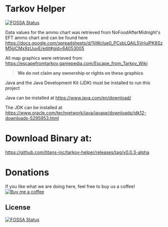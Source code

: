 # Tarkov Helper
[![FOSSA Status](https://app.fossa.io/api/projects/git%2Bgithub.com%2Ftitans-inc%2Ftarkov-helper.svg?type=shield)](https://app.fossa.io/projects/git%2Bgithub.com%2Ftitans-inc%2Ftarkov-helper?ref=badge_shield)

Data values for the ammo chart was retrieved from NoFoodAfterMidnight's EFT ammo chart and can be found here https://docs.google.com/spreadsheets/d/1jjWcIue0_PCsbLQAiL5VrIulPK8SzM5jjiCMx9zUuvE/edit#gid=64053005

All map graphics were retrieved from https://escapefromtarkov.gamepedia.com/Escape_from_Tarkov_Wiki 

>**We do not claim any ownership or rights on these graphics**

Java and the Java Development Kit (JDK) must be installed to run this project

Java can be installed at https://www.java.com/en/download/

The JDK can be installed at https://www.oracle.com/technetwork/java/javase/downloads/jdk12-downloads-5295953.html

# Download Binary at:

https://github.com/titans-inc/tarkov-helper/releases/tag/v0.0.3-alpha

# Donations
If you like what we are doing here, feel free to buy us a coffee! [![Buy me a coffee](https://bmc-cdn.nyc3.digitaloceanspaces.com/BMC-button-images/BMC-btn-logo.svg)](https://www.buymeacoffee.com/L0vIjOXPT)

## License
[![FOSSA Status](https://app.fossa.io/api/projects/git%2Bgithub.com%2Ftitans-inc%2Ftarkov-helper.svg?type=large)](https://app.fossa.io/projects/git%2Bgithub.com%2Ftitans-inc%2Ftarkov-helper?ref=badge_large)
